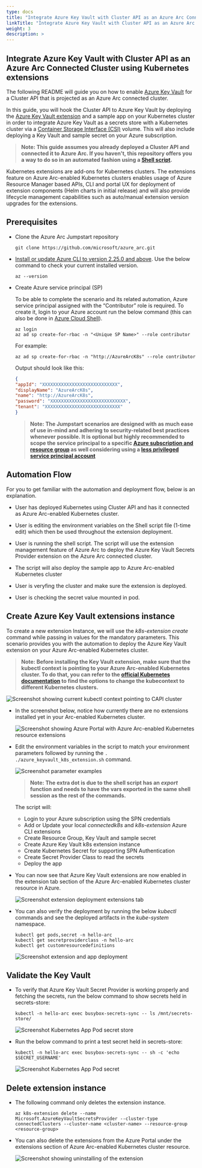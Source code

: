 ```yaml
---
type: docs
title: "Integrate Azure Key Vault with Cluster API as an Azure Arc Connected Cluster using Kubernetes extensions"
linkTitle: "Integrate Azure Key Vault with Cluster API as an Azure Arc Connected Cluster using Kubernetes extensions"
weight: 3
description: >
---
```


## Integrate Azure Key Vault with Cluster API as an Azure Arc Connected Cluster using Kubernetes extensions

The following README will guide you on how to enable [Azure Key Vault](https://docs.microsoft.com/en-us/azure/key-vault/general/overview) for a Cluster API that is projected as an Azure Arc connected cluster.

In this guide, you will hook the Cluster API to Azure Key Vault by deploying the [Azure Key Vault extension](https://docs.microsoft.com/en-us/azure/aks/csi-secrets-store-driver) and a sample app on your Kubernetes cluster in order to integrate Azure Key Vault as a secrets store with a Kubernetes cluster via a [Container Storage Interface (CSI)](https://kubernetes-csi.github.io/docs/) volume. This will also include deploying a Key Vault and sample secret on your Azure subscription.

> **Note: This guide assumes you already deployed a Cluster API and connected it to Azure Arc. If you haven't, this repository offers you a way to do so in an automated fashion using a [Shell script](https://azurearcjumpstart.io/azure_arc_jumpstart/azure_arc_k8s/cluster_api/capi_azure/).**

Kubernetes extensions are add-ons for Kubernetes clusters. The extensions feature on Azure Arc-enabled Kubernetes clusters enables usage of Azure Resource Manager based APIs, CLI and portal UX for deployment of extension components (Helm charts in initial release) and will also provide lifecycle management capabilities such as auto/manual extension version upgrades for the extensions.

## Prerequisites

* Clone the Azure Arc Jumpstart repository

    ```shell
    git clone https://github.com/microsoft/azure_arc.git
    ```

* [Install or update Azure CLI to version 2.25.0 and above](https://docs.microsoft.com/en-us/cli/azure/install-azure-cli?view=azure-cli-latest). Use the below command to check your current installed version.

  ```shell
  az --version
  ```

* Create Azure service principal (SP)

    To be able to complete the scenario and its related automation, Azure service principal assigned with the “Contributor” role is required. To create it, login to your Azure account run the below command (this can also be done in [Azure Cloud Shell](https://shell.azure.com/)).

    ```shell
    az login
    az ad sp create-for-rbac -n "<Unique SP Name>" --role contributor
    ```

    For example:

    ```shell
    az ad sp create-for-rbac -n "http://AzureArcK8s" --role contributor
    ```

    Output should look like this:

    ```json
    {
    "appId": "XXXXXXXXXXXXXXXXXXXXXXXXXXXX",
    "displayName": "AzureArcK8s",
    "name": "http://AzureArcK8s",
    "password": "XXXXXXXXXXXXXXXXXXXXXXXXXXXX",
    "tenant": "XXXXXXXXXXXXXXXXXXXXXXXXXXXX"
    }
    ```

    > **Note: The Jumpstart scenarios are designed with as much ease of use in-mind and adhering to security-related best practices whenever possible. It is optional but highly recommended to scope the service principal to a specific [Azure subscription and resource group](https://docs.microsoft.com/en-us/cli/azure/ad/sp?view=azure-cli-latest) as well considering using a [less privileged service principal account](https://docs.microsoft.com/en-us/azure/role-based-access-control/best-practices)**

## Automation Flow

For you to get familiar with the automation and deployment flow, below is an explanation.

* User has deployed Kubernetes using Cluster API and has it connected as Azure Arc-enabled Kubernetes cluster.

* User is editing the environment variables on the Shell script file (1-time edit) which then be used throughout the extension deployment.

* User is running the shell script. The script will use the extension management feature of Azure Arc to deploy the Azure Key Vault Secrets Provider extension on the Azure Arc connected cluster.

* The script will also deploy the sample app to Azure Arc-enabled Kubernetes cluster

* User is veryfing the cluster and make sure the extension is deployed.

* User is checking the secret value mounted in pod.

## Create Azure Key Vault extensions instance

To create a new extension Instance, we will use the _k8s-extension create_ command while passing in values for the mandatory parameters. This scenario provides you with the automation to deploy the Azure Key Vault extension on your Azure Arc-enabled Kubernetes cluster.

> **Note: Before installing the Key Vault extension, make sure that the kubectl context is pointing to your Azure Arc-enabled Kubernetes cluster. To do that, you can refer to the [official Kubernetes documentation](https://kubernetes.io/docs/tasks/access-application-cluster/configure-access-multiple-clusters/) to find the options to change the kubecontext to different Kubernetes clusters.**

![Screenshot showing current kubectl context pointing to CAPI cluster](./01.png)

* In the screenshot below, notice how currently there are no extensions installed yet in your Arc-enabled Kubernetes cluster.

    ![Screenshot showing Azure Portal with Azure Arc-enabled Kubernetes resource extensions](./02.png)

* Edit the environment variables in the script to match your environment parameters followed by running the ```. ./azure_keyvault_k8s_extension.sh``` command.

    ![Screenshot parameter examples](./03.png)

    > **Note: The extra dot is due to the shell script has an *export* function and needs to have the vars exported in the same shell session as the rest of the commands.**

   The script will:

  * Login to your Azure subscription using the SPN credentials
  * Add or Update your local _connectedk8s_ and _k8s-extension_ Azure CLI extensions
  * Create Resource Group, Key Vault and sample secret
  * Create Azure Key Vault k8s extension instance
  * Create Kubernetes Secret for supporting SPN Authentication
  * Create Secret Provider Class to read the secrets
  * Deploy the app

* You can now see that Azure Key Vault extensions are now enabled in the extension tab section of the Azure Arc-enabled Kubernetes cluster resource in Azure.

    ![Screenshot extension deployment extensions tab](./04.png)

* You can also verify the deployment by running the below _kubectl_ commands and see the deployed artifacts in the _kube-system_ namespace.

    ```shell
    kubectl get pods,secret -n hello-arc
    kubectl get secretproviderclass -n hello-arc
    kubectl get customresourcedefinitions
    ```

    ![Screenshot extension and app deployment](./05.png)

## Validate the Key Vault

* To verify that Azure Key Vault Secret Provider is working properly and fetching the secrets, run the below command to show secrets held in secrets-store:

    ```shell
    kubectl -n hello-arc exec busybox-secrets-sync -- ls /mnt/secrets-store/
    ```

    ![Screenshot Kubernetes App Pod secret store](./06.png)

* Run the below command to print a test secret held in secrets-store:

    ```shell
    kubectl -n hello-arc exec busybox-secrets-sync -- sh -c 'echo $SECRET_USERNAME'
    ```

    ![Screenshot Kubernetes App Pod secret](./07.png)

## Delete extension instance

* The following command only deletes the extension instance.

    ```shell
    az k8s-extension delete --name Microsoft.AzureKeyVaultSecretsProvider --cluster-type connectedClusters --cluster-name <cluster-name> --resource-group <resource-group>
    ```

* You can also delete the extensions from the Azure Portal under the extensions section of Azure Arc-enabled Kubernetes cluster resource.

    ![Screenshot showing uninstalling of the extension](./08.png)
